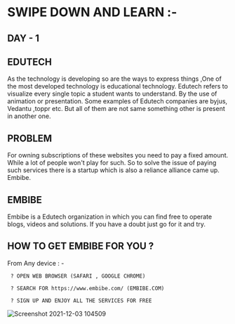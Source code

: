 # SWIPE DOWN AND LEARN :-
## DAY - 1
## EDUTECH
As the technology is developing so are the ways to express things ,One of the most developed technology is educational technology. Edutech refers to visualize every
single topic a student wants to understand. By the use of animation or presentation. Some examples of Edutech companies are byjus, Vedantu ,toppr etc. But all of them 
are not same something other is present in another one.

## PROBLEM
For owning subscriptions of these websites you need to pay a fixed amount. While a lot of people won't play for such. So to solve the issue of paying such services
there is a startup which is also a reliance alliance came up. Embibe.
## EMBIBE
Embibe is a Edutech organization in which you can find free to operate blogs, videos and solutions. If you have a doubt just go for it and try.
## HOW TO GET EMBIBE FOR YOU ?
From Any device : - 
     
     ? OPEN WEB BROWSER (SAFARI , GOOGLE CHROME)
     
     ? SEARCH FOR https://www.embibe.com/ (EMBIBE.COM)
     
     ? SIGN UP AND ENJOY ALL THE SERVICES FOR FREE

![Screenshot 2021-12-03 104509](https://user-images.githubusercontent.com/73353246/144549373-51e47cff-271f-4269-9eab-c4bbabb9d891.png)
